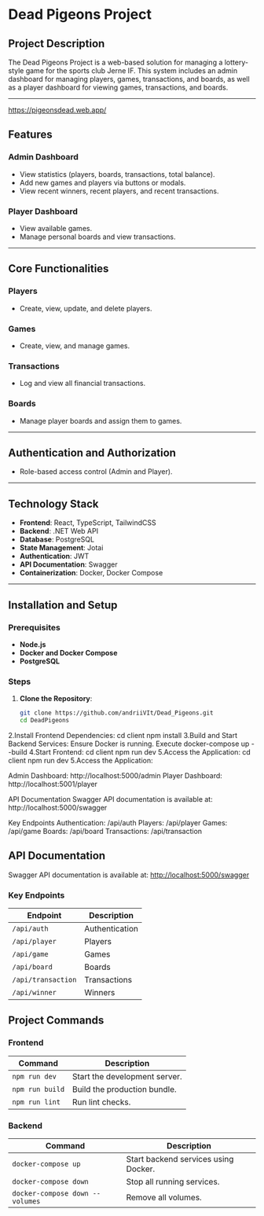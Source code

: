 # Dead Pigeons Project

## Project Description

The Dead Pigeons Project is a web-based solution for managing a lottery-style game for the sports club Jerne IF. This system includes an admin dashboard for managing players, games, transactions, and boards, as well as a player dashboard for viewing games, transactions, and boards.

---
https://pigeonsdead.web.app/
## Features

### Admin Dashboard
- View statistics (players, boards, transactions, total balance).
- Add new games and players via buttons or modals.
- View recent winners, recent players, and recent transactions.

### Player Dashboard
- View available games.
- Manage personal boards and view transactions.

---

## Core Functionalities

### Players
- Create, view, update, and delete players.

### Games
- Create, view, and manage games.

### Transactions
- Log and view all financial transactions.

### Boards
- Manage player boards and assign them to games.

---

## Authentication and Authorization
- Role-based access control (Admin and Player).

---

## Technology Stack

- **Frontend**: React, TypeScript, TailwindCSS
- **Backend**: .NET Web API
- **Database**: PostgreSQL
- **State Management**: Jotai
- **Authentication**: JWT
- **API Documentation**: Swagger
- **Containerization**: Docker, Docker Compose

---

## Installation and Setup

### Prerequisites
- **Node.js**
- **Docker and Docker Compose**
- **PostgreSQL**

### Steps

1. **Clone the Repository**:
   ```bash
   git clone https://github.com/andriiVIt/Dead_Pigeons.git
   cd DeadPigeons
2.Install Frontend Dependencies:
cd client
npm install
3.Build and Start Backend Services:
Ensure Docker is running.
Execute
docker-compose up --build
4.Start Frontend:
cd client
npm run dev
5.Access the Application:
cd client
npm run dev
5.Access the Application:

Admin Dashboard: http://localhost:5000/admin
Player Dashboard: http://localhost:5001/player


API Documentation
Swagger API documentation is available at: http://localhost:5000/swagger

Key Endpoints
Authentication: /api/auth
Players: /api/player
Games: /api/game
Boards: /api/board
Transactions: /api/transaction
## API Documentation

Swagger API documentation is available at: [http://localhost:5000/swagger](http://localhost:5000/swagger)

### Key Endpoints

| Endpoint          | Description                  |
|-------------------|------------------------------|
| `/api/auth`       | Authentication               |
| `/api/player`     | Players                      |
| `/api/game`       | Games                        |
| `/api/board`      | Boards                       |
| `/api/transaction`| Transactions                 |
| `/api/winner`     | Winners                      |

## Project Commands

### Frontend

| Command         | Description                      |
|-----------------|----------------------------------|
| `npm run dev`   | Start the development server.    |
| `npm run build` | Build the production bundle.     |
| `npm run lint`  | Run lint checks.                |

### Backend

| Command                        | Description                              |
|--------------------------------|------------------------------------------|
| `docker-compose up`            | Start backend services using Docker.     |
| `docker-compose down`          | Stop all running services.               |
| `docker-compose down --volumes`| Remove all volumes.                      |
